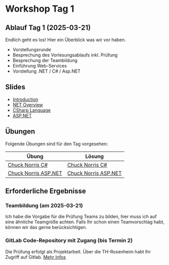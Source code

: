 # Workshop Tag 1

## Ablauf Tag 1 (2025-03-21)

Endlich geht es los! Hier ein Überblick was wir vor haben.

- Vorstellungsrunde
- Besprechung des Vorlesungsablaufs inkl. Prüfung
- Besprechung der Teambildung
- Einführung Web-Services
- Vorstellung .NET / C# / Asp.NET

## Slides

- [Introduction](../../slides/Introduction.pdf)
- [NET Overview](../../slides/NET%20Overview.pdf)
- [CSharp Language](../../slides/CSharp%20Language.pdf)
- [ASP.NET](../../slides/AspNetCore.pdf)

## Übungen

Folgende Übungen sind für den Tag vorgesehen:

| Übung                                                                                               | Lösung                                                                                              |
| --------------------------------------------------------------------------------------------------- | --------------------------------------------------------------------------------------------------- |
| [Chuck Norris C#](../../modules/01%20csharp/exercises/ConsoleChuckNorrisService/)                   | [Chuck Norris C#](../../modules/01%20csharp/solutions/ConsoleChuckNorrisService/)                   |
| [Chuck Norris ASP.NET](../../modules/02%20aspnet_basics/exercises/01_AspNetCoreChuckNorrisService/) | [Chuck Norris ASP.NET](../../modules/02%20aspnet_basics/solutions/01_AspNetCoreChuckNorrisService/) |

## Erforderliche Ergebnisse

### Teambildung (am 2025-03-21)

Ich habe die Vorgabe für die Prüfung Teams zu bilden, hier muss ich auf eine ähnliche Teamgröße achten. Falls Ihr schon einen Teamvorschlag habt, können wir das gerne berücksichtigen.

### GitLab Code-Repository mit Zugang (bis Termin 2)
Die Prüfung erfolgt als Projektarbeit. Über die TH-Rosenheim habt Ihr Zugriff auf Gitlab. [Mehr Infos](../../00_prerequisites/setup_instructions.md)
